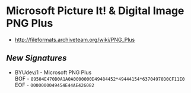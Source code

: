 # Microsoft Picture It! & Digital Image PNG Plus
- http://fileformats.archiveteam.org/wiki/PNG_Plus

## *New Signatures*

- BYUdev/1 - Microsoft PNG Plus\
BOF - ```89504E470D0A1A0A0000000D49484452*49444154*63704970D0CF11E0```\
EOF -  ```0000000049454E44AE426082```
